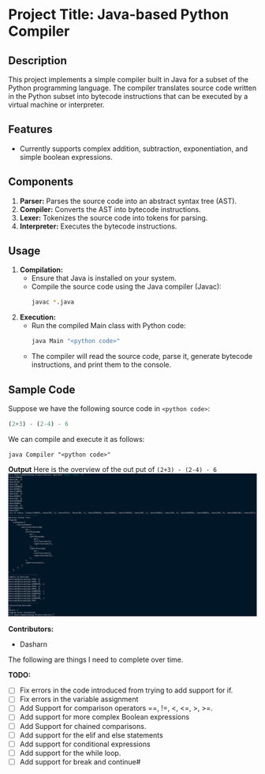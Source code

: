 # Project Title: Java-based Python Compiler

## Description
This project implements a simple compiler built in Java for a subset of the Python programming language. The compiler translates source code written in the Python subset into bytecode instructions that can be executed by a virtual machine or interpreter.

## Features
- Currently supports complex addition, subtraction, exponentiation, and simple boolean expressions.

## Components
1. **Parser:** Parses the source code into an abstract syntax tree (AST).
2. **Compiler:** Converts the AST into bytecode instructions.
3. **Lexer:** Tokenizes the source code into tokens for parsing.
4. **Interpreter:** Executes the bytecode instructions.

## Usage
1. **Compilation:**
   - Ensure that Java is installed on your system.
   - Compile the source code using the Java compiler (Javac):
     ```sh
     javac *.java
     ```
2. **Execution:**
   - Run the compiled Main class with Python code:
     ```sh
     java Main "<python code>"
     ```
   - The compiler will read the source code, parse it, generate bytecode instructions, and print them to the console.

## Sample Code
Suppose we have the following source code in `<python code>`:
```python
(2+3) - (2-4) - 6
```
We can compile and execute it as follows:
```
java Compiler "<python code>"
```
**Output**
Here is the overview of the out put of `(2+3) - (2-4) - 6`
![Output](img\output.png)

**Contributors:**
- Dasharn

The following are things I need to complete over time.

**TODO:**
- [ ] Fix errors in the code introduced from trying to add support for if.
- [ ] Fix errors in the variable assignment
- [ ] Add Support for comparison operators ==, !=, <, <=, >, >=.
- [ ] Add support for more complex Boolean expressions
- [ ] Add Support for chained comparisons.
- [ ] Add support for the elif and else statements
- [ ] Add support for conditional expressions
- [ ] Add support for the while loop.
- [ ] Add support for break and continue#   
 
 
